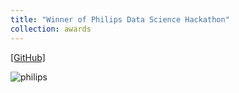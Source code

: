 ```yaml
---
title: "Winner of Philips Data Science Hackathon"
collection: awards
---
```


[[GitHub]](https://github.com/parasnaren/Detection-of-Negation-in-Text)

![philips](https://parasnaren.github.io/images/philips.jfif)



